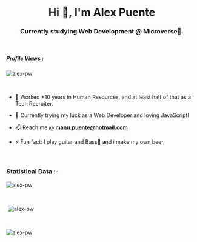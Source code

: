 <h1 align="center">Hi 👋, I'm Alex Puente</h1>
<h3 align="center">Currently studying Web Development @ Microverse🌟.</h3>

<br>

<p align="right"> <h5>Profile Views :</h5> <img src="https://komarev.com/ghpvc/?username=alexpuente0&label=Profile%20views&color=033300&style=flat"
    alt="alex-pw" /> 
  </p>

<br>


- 🔭 Worked +10 years in Human Resources, and at least half of that as a Tech Recruiter.

- 🌱 Currently trying my luck as a Web Developer and loving JavaScript!
 
- 📫 Reach me @ **manu.puente@hotmail.com**

- ⚡ Fun fact: I play guitar and Bass🎵 and i make my own beer.









<br>

<h3>Statistical Data :-</h3>
<p><img align="center"
    src="https://github-readme-stats.vercel.app/api/top-langs?username=alexpuente0&show_icons=true&locale=en&bg_color=0d1117&text_color=ffffff&layout=compact"
    alt="alex-pw" 
    bg_color=#808080/></p>

<br>

<p>&nbsp;<img align="center" src="https://github-readme-stats.vercel.app/api?username=alexpuente0&show_icons=true&locale=en&bg_color=0d1117&text_color=ffffff&repo=convoychat"
    alt="alex-pw" /></p>

<br>

<p><img align="center" src="https://github-readme-streak-stats.herokuapp.com/?user=alexpuente0&theme=dark&background=0d1117&date_format=M%20j%5B%2C%20Y%5D" alt="alex-pw" /></p>
